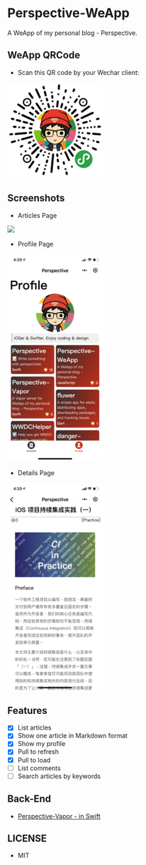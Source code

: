 # Perspective-WeApp

A WeApp of my personal blog - Perspective.

## WeApp QRCode

- Scan this QR code by your Wechar client:

<img src="img/weapp_code.jpg" width="215">

## Screenshots

- Articles Page

<img src="img/articles.PNG" width="215">

- Profile Page

<img src="img/profile.PNG" width="215">

- Details Page

<img src="img/details.PNG" width="215">

## Features

- [x] List articles
- [x] Show one article in Markdown format
- [x] Show my profile
- [x] Pull to refresh
- [x] Pull to load
- [ ] List comments
- [ ] Search articles by keywords

## Back-End

- [Perspective-Vapor - in Swift](https://github.com/kingcos/Perspective-Vapor)

## LICENSE

- MIT
